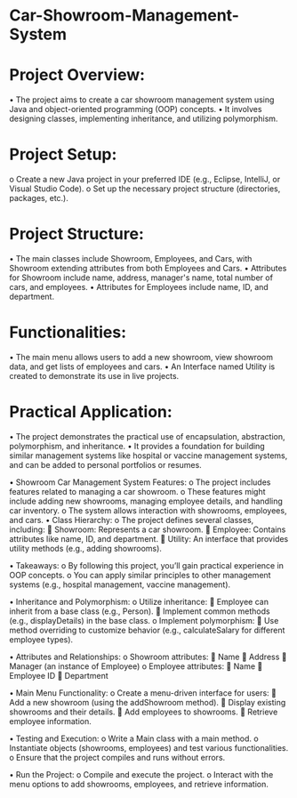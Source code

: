 # Car-Showroom-Management-System



# Project Overview:

•	The project aims to create a car showroom management system using Java and object-oriented programming (OOP) concepts.
•	It involves designing classes, implementing inheritance, and utilizing polymorphism.

# Project Setup:
o	Create a new Java project in your preferred IDE (e.g., Eclipse, IntelliJ, or Visual Studio Code).
o	Set up the necessary project structure (directories, packages, etc.).

# Project Structure:
•	The main classes include Showroom, Employees, and Cars, with Showroom extending attributes from both Employees and Cars.
•	Attributes for Showroom include name, address, manager's name, total number of cars, and employees.
•	Attributes for Employees include name, ID, and department.

# Functionalities:
•	The main menu allows users to add a new showroom, view showroom data, and get lists of employees and cars.
•	An Interface named Utility is created to demonstrate its use in live projects.

# Practical Application:
•	The project demonstrates the practical use of encapsulation, abstraction, polymorphism, and inheritance.
•	It provides a foundation for building similar management systems like hospital or vaccine management systems, and can be added to personal portfolios or resumes.

•	Showroom Car Management System Features:
o	The project includes features related to managing a car showroom.
o	These features might include adding new showrooms, managing employee details, and handling car inventory.
o	The system allows interaction with showrooms, employees, and cars.
•	Class Hierarchy:
o	The project defines several classes, including: 
	Showroom: Represents a car showroom.
	Employee: Contains attributes like name, ID, and department.
	Utility: An interface that provides utility methods (e.g., adding showrooms).

•	Takeaways:
o	By following this project, you’ll gain practical experience in OOP concepts.
o	You can apply similar principles to other management systems (e.g., hospital management, vaccine management).


•	Inheritance and Polymorphism:
o	Utilize inheritance: 
	Employee can inherit from a base class (e.g., Person).
	Implement common methods (e.g., displayDetails) in the base class.
o	Implement polymorphism: 
	Use method overriding to customize behavior (e.g., calculateSalary for different employee types).

•	Attributes and Relationships:
o	Showroom attributes: 
	Name
	Address
	Manager (an instance of Employee)
o	Employee attributes: 
	Name
	Employee ID
	Department

•	Main Menu Functionality:
o	Create a menu-driven interface for users: 
	Add a new showroom (using the addShowroom method).
	Display existing showrooms and their details.
	Add employees to showrooms.
	Retrieve employee information.

•	Testing and Execution:
o	Write a Main class with a main method.
o	Instantiate objects (showrooms, employees) and test various functionalities.
o	Ensure that the project compiles and runs without errors.

•	Run the Project:
o	Compile and execute the project.
o	Interact with the menu options to add showrooms, employees, and retrieve information.


